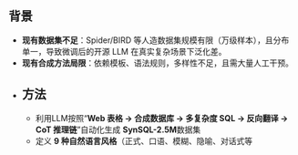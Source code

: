 ## 背景
- **现有数据集不足**：Spider/BIRD 等人造数据集规模有限（万级样本），且分布单一，导致微调后的开源 LLM 在真实复杂场景下泛化差。
- **现有合成方法局限**：依赖模板、语法规则，多样性不足，且需大量人工干预。
- ## 方法
	- 利用LLM按照“**Web 表格 → 合成数据库 → 多复杂度 SQL → 反向翻译 → CoT 推理链**”自动化生成 **SynSQL-2.5M**数据集
	- 定义 **9 种自然语言风格**（正式、口语、模糊、隐喻、对话式等